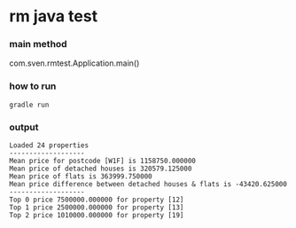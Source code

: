 # rm java test

### main method

com.sven.rmtest.Application.main()

### how to run

```
gradle run
```


### output

```
Loaded 24 properties
-------------------
Mean price for postcode [W1F] is 1158750.000000
Mean price of detached houses is 320579.125000
Mean price of flats is 363999.750000
Mean price difference between detached houses & flats is -43420.625000
-------------------
Top 0 price 7500000.000000 for property [12]
Top 1 price 2500000.000000 for property [13]
Top 2 price 1010000.000000 for property [19] 
```




